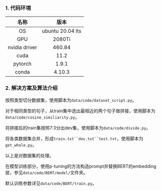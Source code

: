 ### 1. 代码环境
|名称|版本|
|:-:|:-:|
|OS|ubuntu 20.04 lts|
|GPU|2080Ti|
|nvidia driver|460.84|
|cuda|11.2|
|pytorch|1.9.1|
|conda|4.10.3|

### 2. 解决方案及算法介绍
按照类型切分数据集，使用脚本为`data/code/dataset_script.py`。

对于相同类型的句子，从train集中选出最相近的两个句子做拼接，使用脚本为`data/code/cosine_similiarity.py`。

将拼接后的train集按照7:3分出dev集，使用脚本为`data/code/divide.py`。

将各类数据集合并，形成`train.txt``dev.txt``test.txt`，使用脚本为`get_whole.py`。

以上是对数据集的处理。

在模型训练部分，使用p-tuning的方法构造prompt并替换BERT的embedding层，参见`data/code/BERT/model/`文件夹。

默认训练参数详见`data/code/BERT/train.py`。